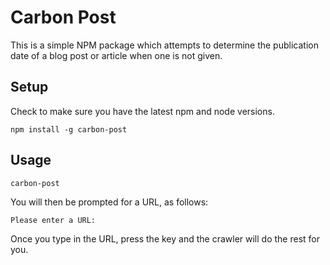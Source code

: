# Carbon Post

This is a simple NPM package which attempts to determine the publication date of a blog post or article when one is not given.

## Setup

Check to make sure you have the latest npm and node versions.

```
npm install -g carbon-post
```

## Usage

```
carbon-post
```

You will then be prompted for a URL, as follows:

```
Please enter a URL: 
```

Once you type in the URL, press the <Enter> key and the crawler will do the rest for you.
